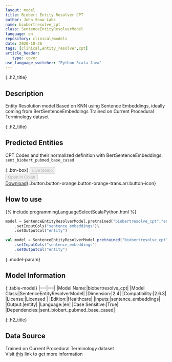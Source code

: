 ```yaml
---
layout: model
title: Biobert Entity Resolver CPT
author: John Snow Labs
name: biobertresolve_cpt
class: SentenceEntityResolverModel
language: en
repository: clinical/models
date: 2020-10-26
tags: [clinical,entity_resolver,cpt]
article_header:
   type: cover
use_language_switcher: "Python-Scala-Java"
---
```


{:.h2_title}
## Description 
Entity Resolution model Based on KNN using Sentence Embeddings, ideally coming from BertSentenceEmbeddings Trained on Current Procedural Terminology dataset

 {:.h2_title}
## Predicted Entities
CPT Codes and their normalized definition with BertSentenceEmbeddings: `sent_biobert_pubmed_base_cased` 

{:.btn-box}
<button class="button button-orange" disabled>Live Demo</button><br/><button class="button button-orange" disabled>Open in Colab</button><br/>[Download](https://s3.amazonaws.com/auxdata.johnsnowlabs.com/clinical/models/biobertresolve_cpt_en_2.6.3_2.4_1603673114746.zip){:.button.button-orange.button-orange-trans.arr.button-icon}<br/>

## How to use 
<div class="tabs-box" markdown="1">

{% include programmingLanguageSelectScalaPython.html %}

```python
model = SentenceEntityResolverModel.pretrained("biobertresolve_cpt","en","clinical/models")\
	.setInputCols("sentence_embeddings")\
	.setOutputCol("entity")
```

```scala
val model = SentenceEntityResolverModel.pretrained("biobertresolve_cpt","en","clinical/models")
	.setInputCols("sentence_embeddings")
	.setOutputCol("entity")
```
</div>



{:.model-param}
## Model Information

{:.table-model}
|---|---|
|Model Name:|biobertresolve_cpt|
|Model Class:|SentenceEntityResolverModel|
|Dimension:|2.4|
|Compatibility:|2.6.3|
|License:|Licensed |
|Edition:|Healthcare|
|Inputs:|sentence_embeddings|
|Output:|entity|
|Language:|en|
|Case Sensitive:|True|
|Dependencies:|sent_biobert_pubmed_base_cased|





{:.h2_title}
## Data Source
Trained on Current Procedural Terminology dataset  
Visit [this](https://en.wikipedia.org/wiki/Current_Procedural_Terminology) link to get more information

